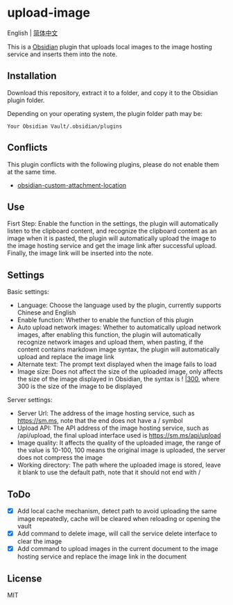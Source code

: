 # upload-image

English | [简体中文](README_zh.md)

This is a [Obsidian](https://obsidian.md/) plugin that uploads local images to the image hosting service and inserts them into the note.

## Installation

Download this repository, extract it to a folder, and copy it to the Obsidian plugin folder.

Depending on your operating system, the plugin folder path may be:

`Your Obsidian Vault/.obsidian/plugins`

## Conflicts

This plugin conflicts with the following plugins, please do not enable them at the same time.

- [obsidian-custom-attachment-location](https://github.com/RainCat1998/obsidian-custom-attachment-location) 

## Use

Fisrt Step: Enable the function in the settings, the plugin will automatically listen to the clipboard content, and recognize the clipboard content as an image when it is pasted, the plugin will automatically upload the image to the image hosting service and get the image link after successful upload. Finally, the image link will be inserted into the note.

## Settings

Basic settings:

- Language: Choose the language used by the plugin, currently supports Chinese and English
- Enable function: Whether to enable the function of this plugin
- Auto upload network images: Whether to automatically upload network images, after enabling this function, the plugin will automatically recognize network images and upload them, when pasting, if the content contains markdown image syntax, the plugin will automatically upload and replace the image link
- Alternate text: The prompt text displayed when the image fails to load
- Image size: Does not affect the size of the uploaded image, only affects the size of the image displayed in Obsidian, the syntax is ! [|300](xxx), where 300 is the size of the image to be displayed

Server settings:

- Server Url: The address of the image hosting service, such as https://sm.ms, note that the end does not have a / symbol
- Upload API: The API address of the image hosting service, such as /api/upload, the final upload interface used is https://sm.ms/api/upload
- Image quality: It affects the quality of the uploaded image, the range of the value is 10-100, 100 means the original image is uploaded, the server does not compress the image
- Working directory: The path where the uploaded image is stored, leave it blank to use the default path, note that it should not end with /

## ToDo

- [x] Add local cache mechanism, detect path to avoid uploading the same image repeatedly, cache will be cleared when reloading or opening the vault
- [x] Add command to delete image, will call the service delete interface to clear the image
- [x] Add command to upload images in the current document to the image hosting service and replace the image link in the document

## License

MIT